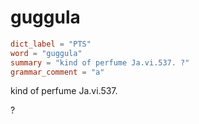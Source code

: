 # guggula

``` toml
dict_label = "PTS"
word = "guggula"
summary = "kind of perfume Ja.vi.537. ?"
grammar_comment = "a"
```

kind of perfume Ja.vi.537.

?

